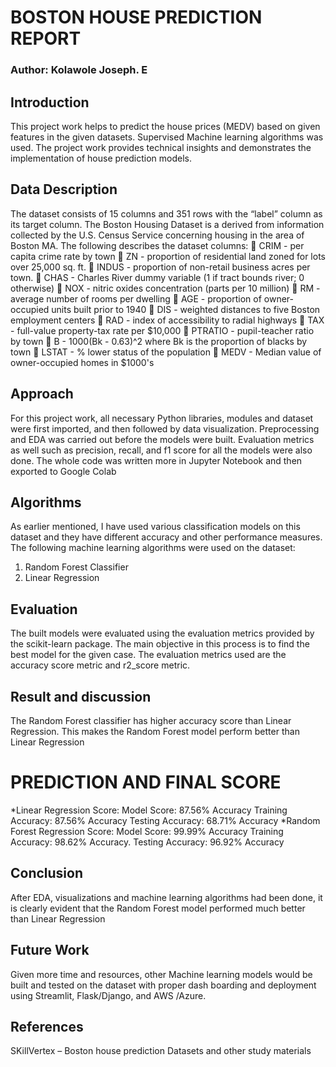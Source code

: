 # BOSTON HOUSE PREDICTION REPORT

### Author: Kolawole Joseph. E


## Introduction 
This project work helps to predict the house prices (MEDV) based on given features in the given datasets. Supervised Machine learning algorithms was used. The project work provides technical insights and demonstrates the implementation of house prediction models.

## Data Description
The dataset consists of 15 columns and 351 rows with the “label” column as its target column. The Boston Housing Dataset is a derived from information collected by the U.S. Census Service concerning housing in the area of Boston MA. The following describes the dataset columns:
	CRIM 		- per capita crime rate by town
	ZN 		- proportion of residential land zoned for lots over 25,000 sq. ft.
	INDUS 	- proportion of non-retail business acres per town.
	CHAS 		- Charles River dummy variable (1 if tract bounds river; 0 otherwise)
	NOX 		- nitric oxides concentration (parts per 10 million)
	RM 		- average number of rooms per dwelling
	AGE 		- proportion of owner-occupied units built prior to 1940
	DIS 		- weighted distances to five Boston employment centers
	RAD 		- index of accessibility to radial highways
	TAX 		- full-value property-tax rate per $10,000
	PTRATIO 	- pupil-teacher ratio by town
	B 		- 1000(Bk - 0.63)^2 where Bk is the proportion of blacks by town
	LSTAT 	- % lower status of the population
	MEDV 	- Median value of owner-occupied homes in $1000&#39;s

## Approach 
For this project work, all necessary Python libraries, modules and dataset were first imported, and then followed by data visualization. Preprocessing and EDA was carried out before the models were built. Evaluation metrics as well such as precision, recall, and f1 score for all the models were also done. The whole code was written more in Jupyter Notebook and then exported to Google Colab 

## Algorithms 
As earlier mentioned, I have used various classification models on this dataset and they have different accuracy and other performance measures. The following machine learning algorithms were used on the dataset:

1.	Random Forest Classifier 
2.	Linear Regression

## Evaluation 
The built models were evaluated using the evaluation metrics provided by the scikit-learn package. The main objective in this process is to find the best model for the given case. The evaluation metrics used are the accuracy score metric and r2_score metric.

## Result and discussion 
The Random Forest classifier has higher accuracy score than Linear Regression. This makes the Random Forest model perform better than Linear Regression

# PREDICTION AND FINAL SCORE

*Linear Regression Score:
Model Score: 87.56% Accuracy Training Accuracy: 87.56% Accuracy Testing Accuracy: 68.71% Accuracy
*Random Forest Regression Score:
Model Score: 99.99% Accuracy Training Accuracy: 98.62% Accuracy. Testing Accuracy: 96.92% Accuracy

## Conclusion 
After EDA, visualizations and machine learning algorithms had been done, it is clearly evident that the Random Forest model performed much better than Linear Regression

## Future Work 
Given more time and resources, other Machine learning models would be built and tested on the dataset with proper dash boarding and deployment using Streamlit, Flask/Django, and AWS /Azure.

## References 
SKillVertex	– Boston house prediction Datasets and other study materials
